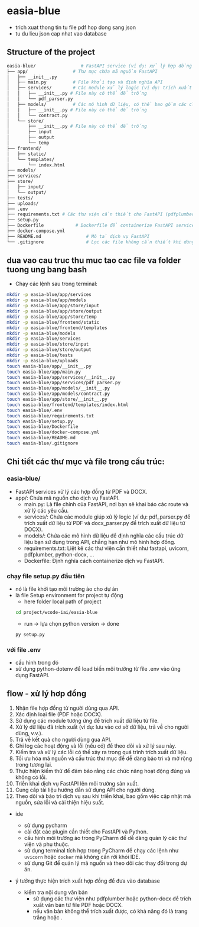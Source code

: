# easia-blue
- trich xuat thong tin tu file pdf hop dong sang json
- tu du lieu json cap nhat vao database

## Structure of the project

```bash
easia-blue/                 # FastAPI service (ví dụ: xử lý hợp đồng PDF -> file .json)
├── app/                 # Thư mục chứa mã nguồn FastAPI
│   ├── __init__.py
│   ├── main.py          # File khởi tạo và định nghĩa API
│   ├── services/        # Các module xử lý logic (ví dụ: trích xuất dữ liệu PDF)
│   │   ├── __init__.py # File này có thể để trống
│   │   └── pdf_parser.py
│   ├── models/          # Các mô hình dữ liệu, có thể bao gồm các class để xử lý dữ liệu
│   │   ├── __init__.py # File này có thể để trống
│   │   └── contract.py
│   └── store/
│       ├── __init__.py # File này có thể để trống
│       ├── input
│       ├── output
│       └── temp
├── frontend/
│   ├── static/
│   └── templates/
│       └── index.html
├── models/
├── services/
├── store/
│   ├── input/
│   └── output/
├── tests/
├── uploads/
├── .env
├── requirements.txt # Các thư viện cần thiết cho FastAPI (pdfplumber, uvicorn, v.v.)
├── setup.py
├── Dockerfile            # Dockerfile để containerize FastAPI service
├── docker-compose.yml
├── README.md                 # Mô tả dịch vụ FastAPI
└── .gitignore                # Lọc các file không cần thiết khi dùng Git


```
## dua vao cau truc thu muc tao cac file va folder tuong ung bang bash
- Chạy các lệnh sau trong terminal:
```bash
mkdir -p easia-blue/app/services
mkdir -p easia-blue/app/models
mkdir -p easia-blue/app/store/input
mkdir -p easia-blue/app/store/output
mkdir -p easia-blue/app/store/temp
mkdir -p easia-blue/frontend/static
mkdir -p easia-blue/frontend/templates
mkdir -p easia-blue/models
mkdir -p easia-blue/services
mkdir -p easia-blue/store/input
mkdir -p easia-blue/store/output
mkdir -p easia-blue/tests
mkdir -p easia-blue/uploads
touch easia-blue/app/__init__.py
touch easia-blue/app/main.py
touch easia-blue/app/services/__init__.py
touch easia-blue/app/services/pdf_parser.py
touch easia-blue/app/models/__init__.py
touch easia-blue/app/models/contract.py
touch easia-blue/app/store/__init__.py
touch easia-blue/frontend/templates/index.html
touch easia-blue/.env
touch easia-blue/requirements.txt
touch easia-blue/setup.py
touch easia-blue/Dockerfile
touch easia-blue/docker-compose.yml
touch easia-blue/README.md
touch easia-blue/.gitignore

```

## Chi tiết các thư mục và file trong cấu trúc:

### easia-blue/

- FastAPI services xử lý các hợp đồng từ PDF và DOCX.
- app/: Chứa mã nguồn cho dịch vụ FastAPI.
  - main.py: Là file chính của FastAPI, nơi bạn sẽ khai báo các route và xử lý các yêu cầu.
  - services/: Chứa các module giúp xử lý logic (ví dụ: pdf_parser.py để trích xuất dữ liệu từ PDF và docx_parser.py để trích xuất dữ liệu
    từ DOCX).
  - models/: Chứa các mô hình dữ liệu để định nghĩa các cấu trúc dữ liệu bạn sử dụng trong API, chẳng hạn như mô hình hợp đồng.
  - requirements.txt: Liệt kê các thư viện cần thiết như fastapi, uvicorn, pdfplumber, python-docx, ...
  - Dockerfile: Định nghĩa cách containerize dịch vụ FastAPI.

### chạy file setup.py đầu tiên

- nó là file khởi tạo môi trường ảo cho dự án
- là file Setup environment for project tự động
  - here folder local path of project
  ```bash
  cd project/wcode-iai/easia-blue
  ```
  - run -> lựa chọn python version -> done
  ```bash
  py setup.py
  ```

### với file .env

- cấu hình trong đó
- sử dụng python-dotenv để load biến môi trường từ file .env vào ứng dụng FastAPI.



## flow - xử lý hơp đồng
1. Nhận file hợp đồng từ người dùng qua API.
2. Xác định loại file (PDF hoặc DOCX).
3. Sử dụng các module tương ứng để trích xuất dữ liệu từ file.
4. Xử lý dữ liệu đã trích xuất (ví dụ: lưu vào cơ sở dữ liệu, trả về cho người dùng, v.v.).
5. Trả về kết quả cho người dùng qua API.
6. Ghi log các hoạt động và lỗi (nếu có) để theo dõi và xử lý sau này.
7. Kiểm tra và xử lý các lỗi có thể xảy ra trong quá trình trích xuất dữ liệu.
8. Tối ưu hóa mã nguồn và cấu trúc thư mục để dễ dàng bảo trì và mở rộng trong tương lai.
9. Thực hiện kiểm thử để đảm bảo rằng các chức năng hoạt động đúng và không có lỗi.
10. Triển khai dịch vụ FastAPI lên môi trường sản xuất.
11. Cung cấp tài liệu hướng dẫn sử dụng API cho người dùng.
12. Theo dõi và bảo trì dịch vụ sau khi triển khai, bao gồm việc cập nhật mã nguồn, sửa lỗi và cải thiện hiệu suất.

- ide
  - sử dụng pycharm
  - cài đặt các plugin cần thiết cho FastAPI và Python.
  - cấu hình môi trường ảo trong PyCharm để dễ dàng quản lý các thư viện và phụ thuộc.
  - sử dụng terminal tích hợp trong PyCharm để chạy các lệnh như `uvicorn` hoặc `docker` mà không cần rời khỏi IDE.
  - sử dụng Git để quản lý mã nguồn và theo dõi các thay đổi trong dự án.

- ý tưởng thực hiện trích xuất hợp đồng để đưa vào database
  - kiểm tra nội dung văn bản
    - sử dụng các thư viện như pdfplumber hoặc python-docx để trích xuất văn bản từ file PDF hoặc DOCX.
    - nếu văn bản không thể trích xuất được, có khả năng đó là trang trắng hoặc .
